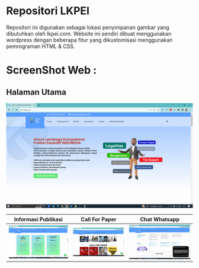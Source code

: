 # Repositori LKPEI
Repositori ini digunakan sebagai lokasi penyimpanan gambar yang dibutuhkan oleh lkpei.com.
Website ini sendiri dibuat menggunakan wordpress dengan beberapa fitur yang dikustomisasi menggunakan pemrograman HTML & CSS.


# ScreenShot Web :

## Halaman Utama
![Halaman Utama](HalamanUtama.png)

| Informasi Publikasi | Call For Paper | Chat Whatsapp |
|----------|----------|----------|
| ![Halamanpub](publikasijurnal.png) | ![callforpaper](callforpaper.png) | ![bot](bot.png) |
